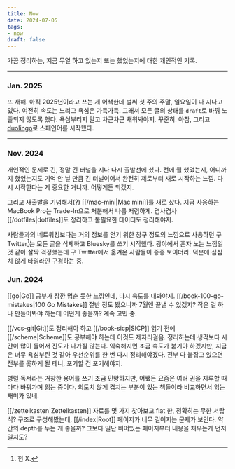 ```yaml
---
title: Now
date: 2024-07-05
tags:
- now
draft: false
---
```


가끔 정리하는, 지금 무얼 하고 있는지 또는 했었는지에 대한 개인적인 기록.

---
### Jan. 2025
또 새해. 아직 2025년이라고 쓰는 게 어색한데 벌써 첫 주의 주말, 일요일이 다 지나고 있다. 여전히 속도는 느리고 욕심은 가득가득. 그래서 모든 글의 상태를 `draft`로 바꿔 노출되지 않도록 했다. 욕심부리지 말고 차근차근 채워봐야지. 꾸준히. 아참, 그리고 [duolingo](https://ko.duolingo.com)로 스페인어를 시작했다.

---
### Nov. 2024
개인적인 문제로 긴, 정말 긴 터널을 지나 다시 출발선에 섰다. 전에 뭘 했었는지, 어디까지 했었는지도 기억 안 날 만큼 긴 터널이어서 완전히 제로부터 새로 시작하는 느낌. 다시 시작한다는 게 중요한 거니까. 어떻게든 되겠지.

그리고 새출발을 기념해서(?) [[/mac-mini|Mac mini]]를 새로 샀다. 지금 사용하는 MacBook Pro는 Trade-In으로 처분해서 나름 저렴하게. 겸사겸사 [[/dotfiles|dotfiles]]도 정리하고 불필요한 데이터도 정리해야지.

사람들과의 네트워킹보다는 거의 정보를 얻기 위한 창구 정도의 느낌으로 사용하던 구 Twitter[^1]는 모든 글을 삭제하고 Bluesky를 쓰기 시작했다. 광야에서 혼자 노는 느낌일 것 같아 살짝 걱정했는데 구 Twitter에서 옮겨온 사람들이 종종 보이더라. 덕분에 심심치 않게 타임라인 구경하는 중.

[^1]: 현 X.

### Jun. 2024
[[go|Go]] 공부가 잠깐 멈춘 듯한 느낌인데, 다시 속도를 내봐야지. [[/book-100-go-mistakes|100 Go Mistakes]] 절반 정도 봤으니까 7월엔 끝낼 수 있겠지? 작은 걸 하나 만들어봐야 하는데 어떤게 좋을까? 계속 고민 중.

[[/vcs-git|Git]]도 정리해야 하고 [[/book-sicp|SICP]] 읽기 전에 [[/scheme|Scheme]]도 공부해야 하는데 이것도 제자리걸음. 정리하는데 생각보다 시간이 많이 들어서 진도가 나가질 않는다. 익숙해지면 조금 속도가 붙기야 하겠지만, 지금은 너무 욕심부린 것 같아 우선순위를 한 번 다시 정리해야겠다. 전부 다 붙잡고 있으면 전부를 못하게 될 테니, 포기할 건 포기해야지.

병렬 독서라는 거창한 용어를 쓰기 조금 민망하지만, 어쨌든 요즘은 여러 권을 지루할 때마다 바꿔가며 읽는 중이다. 의도치 않게 겹치는 부분이 있는 책들이라 비교하면서 읽는 재미가 있네.

[[/zettelkasten|Zettelkasten]] 자료를 몇 가지 찾아보고 flat 한, 정확히는 무한 서랍식? 구조로 구성해봤는데, [[/index|Root]] 페이지가 너무 길어지는 문제가 보인다. 약간의 depth를 두는 게 좋을까? 그보다 일단 비어있는 페이지부터 내용을 채우는게 먼저일지도?